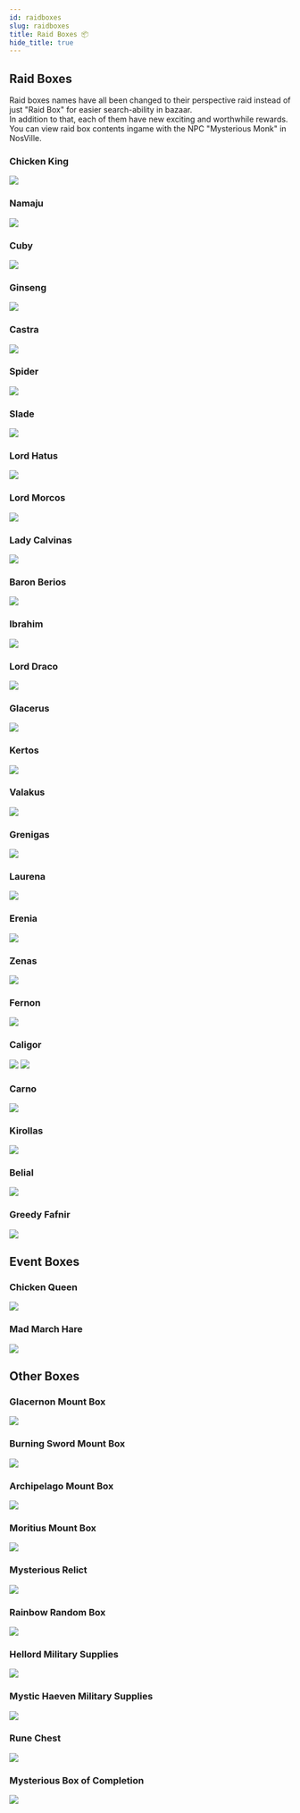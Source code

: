 ```yaml
---
id: raidboxes
slug: raidboxes
title: Raid Boxes 📦
hide_title: true
---
```


## **Raid Boxes**
Raid boxes names have all been changed to their perspective raid instead of just "Raid Box" for easier search-ability in bazaar.  
In addition to that, each of them have new exciting and worthwhile rewards.  
You can view raid box contents ingame with the NPC "Mysterious Monk" in NosVille.

### Chicken King
![](https://i.imgur.com/ug9dEi9.png)

### Namaju
![](https://i.imgur.com/VGqHwz3.png)

### Cuby
![](https://i.imgur.com/mRF4geM.png)

### Ginseng
![](https://i.imgur.com/v4yxwBa.png)

### Castra
![](https://i.imgur.com/a53MOUs.png)

### Spider
![](https://i.imgur.com/eJNjISc.png)

### Slade
![](https://i.imgur.com/juCJlve.png)

### Lord Hatus
![](https://i.imgur.com/EAf3CQ9.png) 

### Lord Morcos
![](https://i.imgur.com/cyIpe7o.png) 

### Lady Calvinas
![](https://i.imgur.com/QfUPEY0.png) 

### Baron Berios
![](https://i.imgur.com/v32VFkr.png) 

### Ibrahim
![](https://i.imgur.com/sTJzvLd.png) 

### Lord Draco
![](https://i.imgur.com/GNY3GLB.png)

### Glacerus
![](https://i.imgur.com/IzuqyJy.png)

### Kertos
![](https://i.imgur.com/FsS5HEZ.png) 

### Valakus
![](https://i.imgur.com/Ril0S7y.png) 

### Grenigas
![](https://i.imgur.com/QK7s9x8.png)

### Laurena
![](https://i.imgur.com/bA7RJnm.png)

### Erenia
![](https://i.imgur.com/Yru4U98.png) 

### Zenas
![](https://i.imgur.com/ePeWAxw.png) 

### Fernon
![](https://i.imgur.com/6eXHgbD.png)

### Caligor
![](https://i.imgur.com/vLxmDxT.png) ![](https://i.imgur.com/J8Yunpa.png)

### Carno
![](https://i.imgur.com/FOApB0b.png)

### Kirollas
![](https://i.imgur.com/Z1udmxv.png)

### Belial
![](https://i.imgur.com/e41pRTZ.gif)

### Greedy Fafnir
![](https://i.imgur.com/bIClKOk.png)


## **Event Boxes**

### Chicken Queen
![](https://i.imgur.com/RQACXnu.png)

### Mad March Hare
![](https://i.imgur.com/0yiXZy1.png)


## **Other Boxes**

### Glacernon Mount Box
![](https://i.imgur.com/qo5r6nh.png)

### Burning Sword Mount Box
![](https://i.imgur.com/qlIrUWO.png)

### Archipelago Mount Box
![](https://i.imgur.com/SA1TdL3.png)

### Moritius Mount Box
![](https://i.imgur.com/Itw9m8J.png)

### Mysterious Relict
![](https://i.imgur.com/wwqSBlr.png)

### Rainbow Random Box
![](https://i.imgur.com/v2StFZe.png)

### Hellord Military Supplies
![](https://i.imgur.com/aim5Qrw.png)

### Mystic Haeven Military Supplies
![](https://i.imgur.com/d5b9LO7.png)

### Rune Chest
![](https://i.imgur.com/uYVvlRJ.png)

### Mysterious Box of Completion
![](https://i.imgur.com/dCAXDZb.png)
